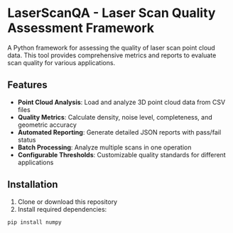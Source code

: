 # LaserScanQA - Laser Scan Quality Assessment Framework

A Python framework for assessing the quality of laser scan point cloud data. This tool provides comprehensive metrics and reports to evaluate scan quality for various applications.

## Features

- **Point Cloud Analysis**: Load and analyze 3D point cloud data from CSV files
- **Quality Metrics**: Calculate density, noise level, completeness, and geometric accuracy
- **Automated Reporting**: Generate detailed JSON reports with pass/fail status
- **Batch Processing**: Analyze multiple scans in one operation
- **Configurable Thresholds**: Customizable quality standards for different applications

## Installation

1. Clone or download this repository
3. Install required dependencies:
```bash
pip install numpy

